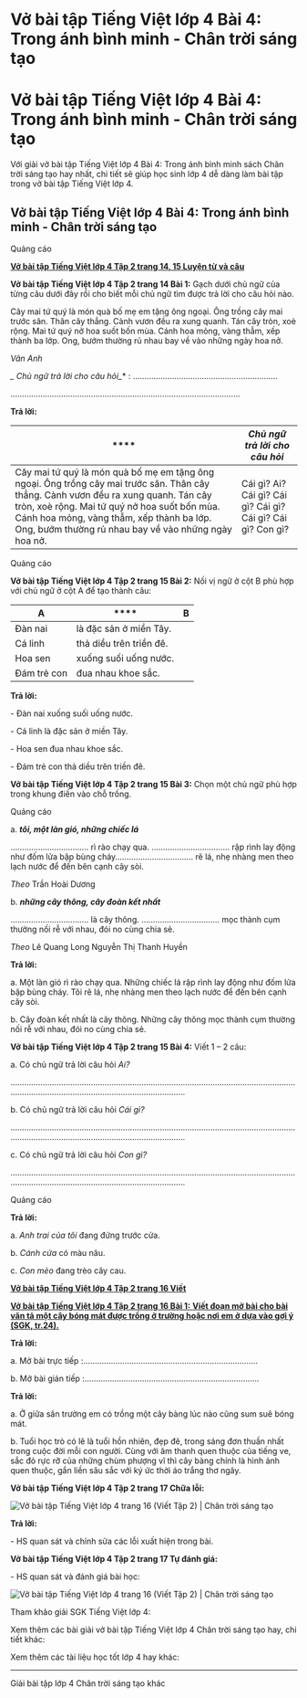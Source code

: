 # Vở bài tập Tiếng Việt lớp 4 Bài 4: Trong ánh bình minh - Chân trời sáng tạo

# Vở bài tập Tiếng Việt lớp 4 Bài 4: Trong ánh bình minh - Chân trời sáng tạo

Với giải vở bài tập Tiếng Việt lớp 4 Bài 4: Trong ánh bình minh sách Chân trời sáng tạo hay nhất, chi tiết sẽ giúp học sinh lớp 4 dễ dàng làm bài tập trong vở bài tập Tiếng Việt lớp 4.

## Vở bài tập Tiếng Việt lớp 4 Bài 4: Trong ánh bình minh - Chân trời sáng tạo

Quảng cáo

[**Vở bài tập Tiếng Việt lớp 4 Tập 2 trang 14, 15 Luyện từ và câu**](https://vietjack.com/vbt-tieng-viet-4-ct/luyen-tu-va-cau-trang-14-15-vbt-tieng-viet-4-tap-2.jsp)

**Vở bài tập Tiếng Việt lớp 4 Tập 2 trang 14 Bài 1:** Gạch dưới chủ ngữ của từng câu dưới đây rồi cho biết mỗi chủ ngữ tìm được trả lời cho câu hỏi nào. 

Cây mai tứ quý là món quà bố mẹ em tặng ông ngoại. Ông trồng cây mai trước sân. Thân cây thẳng. Cành vươn đều ra xung quanh. Tán cây tròn, xoè rộng. Mai tứ quý nở hoa suốt bốn mùa. Cánh hoa mỏng, vàng thẫm, xếp thành ba lớp. Ong, bướm thường rủ nhau bay về vào những ngày hoa nở.

_Vân Anh_

**_* Chủ ngữ trả lời cho câu hỏi_** : ………………………………………………………

……………………………………………………………………………………….

**Trả lời:**

**** |  **_Chủ ngữ trả lời cho câu hỏi_**  
---|---  
Cây mai tứ quý là món quà bố mẹ em tặng ông ngoại.  Ông trồng cây mai trước sân.  Thân cây thẳng.  Cành vươn đều ra xung quanh.  Tán cây tròn, xoè rộng.  Mai tứ quý nở hoa suốt bốn mùa.  Cánh hoa mỏng, vàng thẫm, xếp thành ba lớp. Ong, bướm thường rủ nhau bay về vào những ngày hoa nở. |  Cái gì? Ai?  Cái gì? Cái gì?  Cái gì?  Cái gì?  Cái gì?  Con gì?   
  
Quảng cáo

**Vở bài tập Tiếng Việt lớp 4 Tập 2 trang 15 Bài 2:** Nối vị ngữ ở cột B phù hợp với chủ ngữ ở cột A để tạo thành câu: 

**A** |  **** |  **B**  
---|---|---  
Đàn nai |  là đặc sản ở miền Tây.  
Cá linh |  thả diều trên triền đê.  
Hoa sen |  xuống suối uống nước.  
Đám trẻ con |  đua nhau khoe sắc.  
  
**Trả lời:**

\- Đàn nai xuống suối uống nước.

\- Cá linh là đặc sản ở miền Tây.

\- Hoa sen đua nhau khoe sắc.

\- Đám trẻ con thả diều trên triền đê.

**Vở bài tập Tiếng Việt lớp 4 Tập 2 trang 15 Bài 3:** Chọn một chủ ngữ phù hợp trong khung điền vào chỗ trống. 

Quảng cáo

a. **_tôi, một làn gió, những chiếc lá_**

……………………………. rì rào chạy qua. ……………………………. rập rình lay động như đốm lửa bập bùng cháy……………………………. rẽ lá, nhẹ nhàng men theo lạch nước để đến bên cạnh cây sòi. 

_Theo_ Trần Hoài Dương

b. **_những cây thông, cây đoàn kết nhất_**

……………………………. là cây thông. ……………………………. mọc thành cụm thường nối rễ với nhau, đói no cùng chia sẻ. 

_Theo_ Lê Quang Long Nguyễn Thị Thanh Huyền 

**Trả lời:**

a. Một làn gió rì rào chạy qua. Những chiếc lá rập rình lay động như đốm lửa bập bùng cháy. Tôi rẽ lá, nhẹ nhàng men theo lạch nước để đến bên cạnh cây sòi.

b. Cây đoàn kết nhất là cây thông. Những cây thông mọc thành cụm thường nối rễ với nhau, đói no cùng chia sẻ.

**Vở bài tập Tiếng Việt lớp 4 Tập 2 trang 15 Bài 4:** Viết 1 – 2 câu:

a. Có chủ ngữ trả lời câu hỏi _Ai?_

……………………………………………………………………………………….……………………………………………………………………………………….

b. Có chủ ngữ trả lời câu hỏi _Cái gì?_

……………………………………………………………………………………….……………………………………………………………………………………….

c. Có chủ ngữ trả lời câu hỏi _Con gì?_

……………………………………………………………………………………….……………………………………………………………………………………….

Quảng cáo

**Trả lời:**

a.  _Anh trai của tôi_ đang đứng trước cửa.

b.  _Cánh cửa_ có màu nâu.

c.  _Con mèo_ đang trèo cây cau.

[**Vở bài tập Tiếng Việt lớp 4 Tập 2 trang 16 Viết**](https://vietjack.com/vbt-tieng-viet-4-ct/viet-trang-16-vbt-tieng-viet-4-tap-2.jsp)

[**Vở bài tập Tiếng Việt lớp 4 Tập 2 trang 16 Bài 1:** **Viết đoạn mở bài cho bài văn tả một cây bóng mát được trồng ở trường hoặc nơi em ở dựa vào gợi ý (SGK, tr.24).**](https://vietjack.com/vbt-tieng-viet-4-ct/viet-doan-mo-bai-cho-bai-van-ta-mot-cay-bong-vm.jsp)

**Trả lời:**

a. Mở bài trực tiếp :………………………………………………………………….

b. Mở bài gián tiếp :………………………………………………………………….

**Trả lời:**

a. Ở giữa sân trường em có trồng một cây bàng lúc nào cũng sum suê bóng mát.

b. Tuổi học trò có lẽ là tuổi hồn nhiên, đẹp đẽ, trong sáng đơn thuần nhất trong cuộc đời mỗi con người. Cùng với âm thanh quen thuộc của tiếng ve, sắc đỏ rực rỡ của những chùm phượng vĩ thì cây bàng chính là hình ảnh quen thuộc, gắn liền sâu sắc với ký ức thời áo trắng thơ ngây.

**Vở bài tập Tiếng Việt lớp 4 Tập 2 trang 17 Chữa lỗi:**

![Vở bài tập Tiếng Việt lớp 4 trang 16 \(Viết Tập 2\) | Chân trời sáng tạo](https://vietjack.com/vbt-tieng-viet-4-ct/images/anh-o-ke.PNG)

**Trả lời:**

\- HS quan sát và chỉnh sửa các lỗi xuất hiện trong bài. 

**Vở bài tập Tiếng Việt lớp 4 Tập 2 trang 17 Tự đánh giá:**

\- HS quan sát và đánh giá bài học:

![Vở bài tập Tiếng Việt lớp 4 trang 16 \(Viết Tập 2\) | Chân trời sáng tạo](https://vietjack.com/vbt-tieng-viet-4-ct/images/tu-danh-gia.PNG)

Tham khảo giải SGK Tiếng Việt lớp 4:

Xem thêm các bài giải vở bài tập Tiếng Việt lớp 4 Chân trời sáng tạo hay, chi tiết khác:

Xem thêm các tài liệu học tốt lớp 4 hay khác:

* * *

Giải bài tập lớp 4 Chân trời sáng tạo khác
